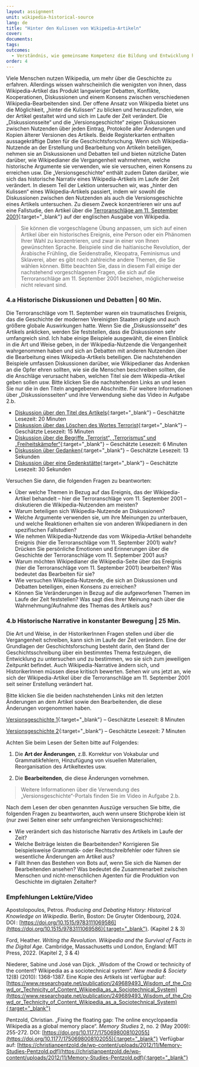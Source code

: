 ```yaml
---
layout: assignment
unit: wikipedia-historical-source 
lang: de
title: "Hinter den Kulissen von Wikipedia-Artikeln"
cover:
documents:
tags:
outcomes: 
  - Verständnis, wie gemeinsame Kompetenz die Bildung und Entwicklung historischer Narrative auf Wikipedia formt
order: 4
---
```

Viele Menschen nutzen Wikipedia, um mehr über die Geschichte zu erfahren. Allerdings wissen wahrscheinlich die wenigsten von ihnen, dass Wikipedia-Artikel das Produkt langwieriger Debatten, Konflikte, Kooperationen, Diskussionen und einem Konsens zwischen verschiedenen Wikipedia-Bearbeitenden sind. Der offene Ansatz von Wikipedia bietet uns die Möglichkeit, „hinter die Kulissen“ zu blicken und herauszufinden, wie der Artikel gestaltet wird und sich im Laufe der Zeit verändert. Die „Diskussionsseite“ und die „Versionsgeschichte“ zeigen Diskussionen zwischen Nutzenden über jeden Eintrag, Protokolle aller Änderungen und Kopien älterer Versionen des Artikels. Beide Registerkarten enthalten aussagekräftige Daten für die Geschichtsforschung. Wenn sich Wikipedia-Nutzende an der Erstellung und Bearbeitung von Artikeln beteiligen, nehmen sie an Diskussionen und Debatten teil und bieten nützliche Daten darüber, wie Wikipedianer die Vergangenheit wahrnehmen, welche historische Argumente sie verwenden, wie sie versuchen, einen Konsens zu erreichen usw. Die „Versionsgeschichte“ enthält zudem Daten darüber, wie sich das historische Narrativ eines Wikipedia-Artikels im Laufe der Zeit verändert. In diesem Teil der Lektion untersuchen wir, was „hinter den Kulissen“ eines Wikipedia-Artikels passiert, indem wir sowohl die Diskussionen zwischen den Nutzenden als auch die Versionsgeschichte eines Artikels untersuchen. Zu diesem Zweck konzentrieren wir uns auf eine Fallstudie, den Artikel über die [Terroranschläge am 11. September 2001](https://en.wikipedia.org/wiki/September_11_attacks){:target="_blank"} auf der englischen Ausgabe von Wikipedia.

> Sie können die vorgeschlagene Übung anpassen, um sich auf einen Artikel über ein historisches Ereignis, eine Person oder ein Phänomen Ihrer Wahl zu konzentrieren, und zwar in einer von Ihnen gewünschten Sprache. Beispiele sind die haitianische Revolution, der Arabische Frühling, die Seidenstraße, Kleopatra, Feminismus und Sklaverei, aber es gibt noch zahlreiche andere Themen, die Sie wählen können. Bitte beachten Sie, dass in diesem Fall einige der nachstehend vorgeschlagenen Fragen, die sich auf die Terroranschläge am 11. September 2001 beziehen, möglicherweise nicht relevant sind.  

<!-- more -->

<!-- briefing-student -->

### 4.a Historische Diskussionen und Debatten | 60 Min. 
<!-- section-contents -->

Die Terroranschläge vom 11. September waren ein traumatisches Ereignis, das die Geschichte der modernen Vereinigten Staaten prägte und auch größere globale Auswirkungen hatte. Wenn Sie die „Diskussionsseite“ des Artikels anklicken, werden Sie feststellen, dass die Diskussionen sehr umfangreich sind. Ich habe einige Beispiele ausgewählt, die einen Einblick in die Art und Weise geben, in der Wikipedia-Nutzende die Vergangenheit wahrgenommen haben und sich an Debatten mit anderen Nutzenden über die Bearbeitung eines Wikipedia-Artikels beteiligen. Die nachstehenden Beispiele umfassen Diskussionen darüber, wie Wikipedianer das Andenken an die Opfer ehren sollten, wie sie die Menschen beschreiben sollten, die die Anschläge verursacht haben, welchen Titel sie dem Wikipedia-Artikel geben sollen usw. Bitte klicken Sie die nachstehenden Links an und lesen Sie nur die in den Titeln angegebenen Abschnitte. Für weitere Informationen über „Diskussionsseiten“ und ihre Verwendung siehe das Video in Aufgabe 2.b.

- [Diskussion über den Titel des Artikels](https://en.wikipedia.org/wiki/Talk:September_11_attacks/Archive_3#Article_Title){:target="_blank"} – Geschätzte Lesezeit: 20 Minuten
- [Diskussion über das Löschen des Wortes Terrorist](https://en.wikipedia.org/wiki/Talk:September_11_attacks/Archive_7#Deleting_terrorist){:target="_blank"}  – Geschätzte Lesezeit: 15 Minuten
- [Diskussion über die Begriffe „Terrorist“, „Terrorismus“ und „Freiheitskämpfer“](https://en.wikipedia.org/wiki/Talk:September_11_attacks/Archive_11#%22Terrorist%22,_%22terrorism%22_and_%22freedom_fighter%22){:target="_blank"} – Geschätzte Lesezeit: 6 Minuten 
- [Diskussion über Gedanken](https://en.wikipedia.org/wiki/Talk:September_11_attacks/Archive_13#In_Memorium){:target="_blank"} – Geschätzte Lesezeit: 13 Sekunden  
- [Diskussion über eine Gedenkstätte](https://en.wikipedia.org/wiki/Talk:September_11_attacks/Archive_21#Memorial){:target="_blank"} – Geschätzte Lesezeit: 30 Sekunden  

Versuchen Sie dann, die folgenden Fragen zu beantworten:

- Über welche Themen in Bezug auf das Ereignis, das der Wikipedia-Artikel behandelt – hier die Terroranschläge vom 11. September 2001 – diskutieren die Wikipedia-Nutzenden am meisten?
- Warum beteiligen sich Wikipedia-Nutzende an Diskussionen?
- Welche Argumente verwenden sie, um ihre Meinungen zu unterbauen, und welche Reaktionen erhalten sie von anderen Wikipedianern in den spezifischen Fallstudien?
- Wie nehmen Wikipedia-Nutzende das vom Wikipedia-Artikel behandelte Ereignis (hier die Terroranschläge vom 11. September 2001) wahr? Drücken Sie persönliche Emotionen und Erinnerungen über die Geschichte der Terroranschläge vom 11. September 2001 aus?
- Warum möchten Wikipedianer die Wikipedia-Seite über das Ereignis (hier die Terroranschläge vom 11. September 2001) bearbeiten? Was bedeutet das Bearbeiten für sie?
- Wie versuchen Wikipedia-Nutzende, die sich an Diskussionen und Debatten beteiligen, einen Konsens zu erreichen?
- Können Sie Veränderungen in Bezug auf die aufgeworfenen Themen im Laufe der Zeit feststellen? Was sagt dies Ihrer Meinung nach über die Wahrnehmung/Aufnahme des Themas des Artikels aus?

<!-- section -->

### 4.b Historische Narrative in konstanter Bewegung | 25 Min.
<!-- section-contents -->

Die Art und Weise, in der HistorikerInnen Fragen stellen und über die Vergangenheit schreiben, kann sich im Laufe der Zeit verändern. Eine der Grundlagen der Geschichtsforschung besteht darin, den Stand der Geschichtsschreibung über ein bestimmtes Thema festzulegen, die Entwicklung zu untersuchen und zu bestimmen, wo sie sich zum jeweiligen Zeitpunkt befindet. Auch Wikipedia-Narrative ändern sich, und HistorikerInnen müssen diese kritisch bewerten. Sehen wir uns jetzt an, wie sich der Wikipedia-Artikel über die Terroranschläge am 11. September 2001 seit seiner Erstellung verändert hat.

Bitte klicken Sie die beiden nachstehenden Links mit den letzten Änderungen an dem Artikel sowie den Bearbeitenden, die diese Änderungen vorgenommen haben.

[Versionsgeschichte 1](https://en.wikipedia.org/w/index.php?title=September_11_attacks&action=history&dir=prev&offset=20231126232142%7C1187018579){:target="_blank"} – Geschätzte Lesezeit: 8 Minuten 

[Versionsgeschichte 2](https://en.wikipedia.org/w/index.php?title=September_11_attacks&action=history&offset=20231127221517%7C1187170755){:target="_blank"} – Geschätzte Lesezeit: 7 Minuten 

Achten Sie beim Lesen der Seiten bitte auf Folgendes:

1.  Die **Art der Änderungen**, z.B. Korrektur von Vokabular und Grammatikfehlern, Hinzufügung von visuellen Materialien, Reorganisation des Artikeltextes usw.

2.  Die **Bearbeitenden**, die diese Änderungen vornehmen.

> Weitere Informationen über die Verwendung des „Versionsgeschichte“-Portals finden Sie im Video in Aufgabe 2.b.

Nach dem Lesen der oben genannten Auszüge versuchen Sie bitte, die folgenden Fragen zu beantworten, auch wenn unsere Stichprobe klein ist (nur zwei Seiten einer sehr umfangreichen Versionsgeschichte):

- Wie verändert sich das historische Narrativ des Artikels im Laufe der Zeit?
- Welche Beiträge leisten die Bearbeitenden? Korrigieren Sie beispielsweise Grammatik- oder Rechtschreibfehler oder führen sie wesentliche Änderungen am Artikel aus?
- Fällt Ihnen das Bestehen von Bots auf, wenn Sie sich die Namen der Bearbeitenden ansehen? Was bedeutet die Zusammenarbeit zwischen Menschen und nicht-menschlichen Agenten für die Produktion von Geschichte im digitalen Zeitalter?

<!-- section -->

### Empfehlungen Lektüre/Video
<!-- section-contents --> 

Apostolopoulos, Petros. _Producing and Debating History: Historical Knowledge on Wikipedia_. Berlin, Boston: De Gruyter Oldenbourg, 2024. DOI&#x202F;: [https://doi.org/10.1515/9783111069586](https://doi.org/10.1515/9783111069586){:target="_blank"}. (Kapitel 2 & 3)

Ford, Heather. _Writing the Revolution. Wikipedia and the Survival of Facts in the Digital Age_. Cambridge, Massachusetts und London, England: MIT Press, 2022. (Kapitel 2, 3 & 4)

Niederer, Sabine und José van Dijck. „Wisdom of the Crowd or technicity of the content? Wikipedia as a sociotechnical system“. _New media & Society_ 12(8) (2010): 1368-1387. Eine Kopie des Artikels ist verfügbar auf: [https://www.researchgate.net/publication/249689493_Wisdom_of_the_Crowd_or_Technicity_of_Content_Wikipedia_as_a_Sociotechnical_System](https://www.researchgate.net/publication/249689493_Wisdom_of_the_Crowd_or_Technicity_of_Content_Wikipedia_as_a_Sociotechnical_System){:target="_blank"}

Pentzold, Christian. „Fixing the floating gap: The online encyclopaedia Wikipedia as a global memory place“. _Memory Studies_ 2, no. 2 (May 2009): 255-272. DOI: [https://doi.org/10.1177/1750698008102055](https://doi.org/10.1177/1750698008102055){:target="_blank"} 
Verfügbar auf: [https://christianpentzold.de/wp-content/uploads/2012/11/Memory-Studies-Pentzold.pdf](https://christianpentzold.de/wp-content/uploads/2012/11/Memory-Studies-Pentzold.pdf){:target="_blank"} 



<!--Phillips, Murray G. 2015. “Wikipedia and History: A Worthwhile Partnership in the Digital Era?” *Rethinking History* 20 (4): 523–43. doi:10.1080/13642529.2015.1091566. Available at: [https://core.ac.uk/download/pdf/43380919.pdf](https://core.ac.uk/download/pdf/43380919.pdf){:target="_blank"}-->  

<!-- briefing-teacher -->

